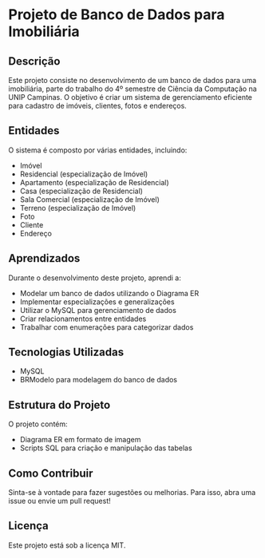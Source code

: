 # Projeto de Banco de Dados para Imobiliária

## Descrição
Este projeto consiste no desenvolvimento de um banco de dados para uma imobiliária, parte do trabalho do 4º semestre de Ciência da Computação na UNIP Campinas. O objetivo é criar um sistema de gerenciamento eficiente para cadastro de imóveis, clientes, fotos e endereços.

## Entidades
O sistema é composto por várias entidades, incluindo:
- Imóvel
- Residencial (especialização de Imóvel)
- Apartamento (especialização de Residencial)
- Casa (especialização de Residencial)
- Sala Comercial (especialização de Imóvel)
- Terreno (especialização de Imóvel)
- Foto
- Cliente
- Endereço

## Aprendizados
Durante o desenvolvimento deste projeto, aprendi a:
- Modelar um banco de dados utilizando o Diagrama ER
- Implementar especializações e generalizações
- Utilizar o MySQL para gerenciamento de dados
- Criar relacionamentos entre entidades
- Trabalhar com enumerações para categorizar dados

## Tecnologias Utilizadas
- MySQL
- BRModelo para modelagem do banco de dados

## Estrutura do Projeto
O projeto contém:
- Diagrama ER em formato de imagem
- Scripts SQL para criação e manipulação das tabelas

## Como Contribuir
Sinta-se à vontade para fazer sugestões ou melhorias. Para isso, abra uma issue ou envie um pull request!

## Licença
Este projeto está sob a licença MIT.

